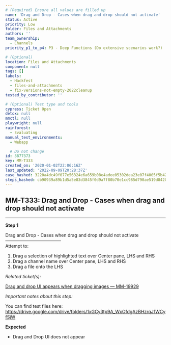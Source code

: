 ```yaml
---
# (Required) Ensure all values are filled up
name: 'Drag and Drop - Cases when drag and drop should not activate'
status: Active
priority: Low
folder: Files and Attachments
authors: ''
team_ownership:
  - Channels
priority_p1_to_p4: P3 - Deep Functions (Do extensive scenarios work?)

# (Optional)
location: Files and Attachments
component: null
tags: []
labels:
  - Hackfest
  - files-and-attachments
  - fix-versions-not-empty-2022cleanup
tested_by_contributor: ''

# (Optional) Test type and tools
cypress: Ticket Open
detox: null
mmctl: null
playwright: null
rainforest:
  - Evaluating
manual_test_environments:
  - Webapp

  # Do not change
id: 3877373
key: MM-T333
created_on: '2020-01-02T22:06:16Z'
last_updated: '2022-09-09T20:28:37Z'
case_hashed: 3220a4dc49f077e56324e6a659b08e4adee05302dea23e07f4005f5b42f28efd243469c5a4784b1fabe1ffe92ecd83cc
steps_hashed: cb90939a89b1d5a5e83d3845f0d9a7f80b70e1cc985d790ae519d8420909b63bf7c22f4caf7223669a66f6ea043ae667
---
```


<!-- (Auto-generated) Based on frontmatter's "key" and "name" -->

## MM-T333: Drag and Drop - Cases when drag and drop should not activate

---

**Step 1**

Drag and Drop - Cases when drag and drop should not activate\
–––––––––––––––––––––––––\
Attempt to:

1. Drag a selection of highlighted text over Center pane, LHS and RHS
2. Drag a channel name over Center pane, LHS and RHS
3. Drag a file onto the LHS

_Related ticket(s):_

[Drag and drop UI appears when dragging images — MM-19929](https://mattermost.atlassian.net/browse/MM-19929)

_Important notes about this step:_

You can find test files here: <https://drive.google.com/drive/folders/1xGCy3tp9A_WxOfdgAzBHzrqJ1WCyfSjW>

**Expected**

- Drag and Drop UI does not appear

